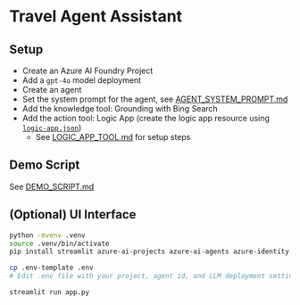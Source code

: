 # Travel Agent Assistant

## Setup

- Create an Azure AI Foundry Project
- Add a `gpt-4o` model deployment
- Create an agent
- Set the system prompt for the agent, see [AGENT_SYSTEM_PROMPT.md](AGENT_SYSTEM_PROMPT.md)
- Add the knowledge tool: Grounding with Bing Search
- Add the action tool: Logic App (create the logic app resource using [`logic-app.json`](./logic-app.json))
  - See [LOGIC_APP_TOOL.md](LOGIC_APP_TOOL.md) for setup steps

## Demo Script

See [DEMO_SCRIPT.md](DEMO_SCRIPT.md)

## (Optional) UI Interface

```sh
python -mvenv .venv
source .venv/bin/activate
pip install streamlit azure-ai-projects azure-ai-agents azure-identity

cp .env-template .env
# Edit .env file with your project, agent id, and LLM deployment settings

streamlit run app.py
```
